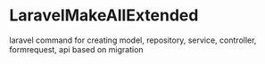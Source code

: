 # LaravelMakeAllExtended
laravel command for creating model, repository, service, controller, formrequest, api based on migration
